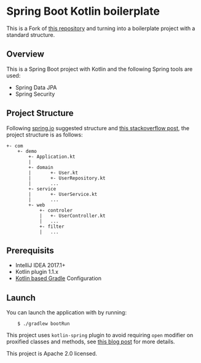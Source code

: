 # Spring Boot Kotlin boilerplate

This is a Fork of [this repository](https://github.com/sdeleuze/spring-boot-kotlin-demo) and turning into a boilerplate project with a standard structure.

## Overview

This is a Spring Boot project with Kotlin and the following Spring tools are used: 

+ Spring Data JPA
+ Spring Security

## Project Structure

Following [spring.io](https://docs.spring.io/spring-boot/docs/current/reference/html/using-boot-structuring-your-code.html) suggested structure and [this stackoverflow post](https://stackoverflow.com/questions/42946220/package-structure-in-spring-entity-vs-model-vs-controller), the project structure is as follows:

	+- com
     	+- demo
         	+- Application.kt
         	|
         	+- domain
         	|   	+- User.kt
         	|   	+- UserRepository.kt
         	|		...
         	+- service
         	|   	+- UserService.kt
         	|		...
			+- web
         	 	+- controler
                |	+- UserController.kt
             	|	...
             	+- filter
             	|	...
             	


## Prerequisits

+ IntelliJ IDEA 2017.1+
+ Kotlin plugin 1.1.x
+ [Kotlin based Gradle](https://github.com/gradle/kotlin-dsl) Configuration


## Launch

You can launch the application with by running:

		$ ./gradlew bootRun

This project uses `kotlin-spring` plugin to avoid requiring `open` modifier on proxified
classes and methods, see [this blog post](https://blog.jetbrains.com/kotlin/2016/12/kotlin-1-0-6-is-here/) for more details.


This project is Apache 2.0 licensed.
